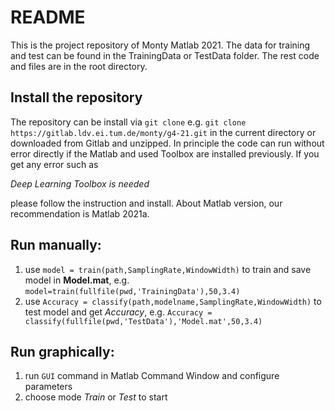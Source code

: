 # README
This is the project repository of Monty Matlab 2021. The data for training and test can be found in the TrainingData or TestData folder. The rest code and files are in the root directory. 

## Install the repository
The repository can be install via `git clone` e.g. `git clone https://gitlab.ldv.ei.tum.de/monty/g4-21.git` in the current directory or downloaded from Gitlab and unzipped. In principle the code can run without error directly if the Matlab and used Toolbox are installed previously. If you get any error such as 

*Deep Learning Toolbox is needed*

 please follow the instruction and install. About Matlab version, our recommendation is Matlab 2021a. 

## Run manually: 
1. use `model = train(path,SamplingRate,WindowWidth)` to train and save model in **Model.mat**, e.g. `model=train(fullfile(pwd,'TrainingData'),50,3.4)`
2. use `Accuracy = classify(path,modelname,SamplingRate,WindowWidth)` to test model and get *Accuracy*, e.g. `Accuracy = classify(fullfile(pwd,'TestData'),'Model.mat',50,3.4)`

## Run graphically:
1. run `GUI` command in Matlab Command Window and configure parameters
2. choose mode *Train* or *Test* to start